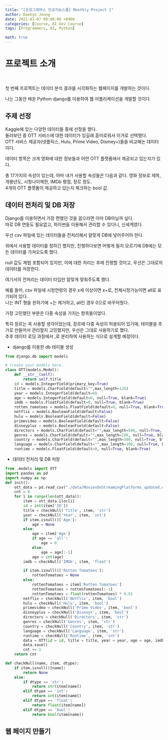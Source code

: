 ```yaml
---
title: "[프로그래머스 인공지능스쿨] Monthly Project 1"
author: Daekyo Jeong
date: 2021-01-07 00:00:00 +0900
categories: [Course, AI Dev Course]
tags: [Programmers, AI, Python]

math: true
---
```


# **프로젝트 소개**   
<br/>

첫 번째 프로젝트는 데이터 분석 결과를 시각화하는 웹페이지를 개발하는 것이다.  

나는 그동안 배운 Python django를 이용하여 웹 어플리케이션을 개발할 것이다.  

## **주제 선정**

Kaggle에 있는 다양한 데이터들 중에 선정을 했다.  
둘러보던 중 OTT 서비스에 대한 데이터가 있길래 흥미로워서 이거로 선택했다.  
OTT 서비스 제공자(넷플릭스, Hulu, Prime Video, Dismey+)들을 비교해논 데이터이다.  

데이터 항목은 크게 영화에 대한 정보들과 어떤 OTT 플랫폼에서 제공되고 있는지가 있다.  

총 17가지의 속성이 있는데, 아마 내가 사용할 속성들은 다음과 같다.
영화 정보로 제목, 개봉년도, 시청나이제한, IMDb 평점, 장르 정도.  
4개의 OTT 플랫폼이 제공하고 있는지 체크하는 bool 값.

## **데이터 전처리 및 DB 저장**  

Django를 이용하면서 가장 편했던 것을 꼽으라면 아마 DB아닐까 싶다.  
따로 DB 연동도 필요없고, 파이썬을 이용해서 관리할 수 있다니, 신세계였다.  

우선 csv 파일에 있는 데이터들을 전처리해서 알맞게 DB에 넣어주어야 한다.  

위에서 사용할 데이터를 정하긴 했지만, 진행하다보면 어떻게 될지 모르기에 DB에는 모든 데이터를 가져오도록 했다.  

null 값도 제법 포함되어 있지만, 이에 대한 처리는 후에 진행할 것이고, 우선은 그대로의 데이터를 저장한다.  

여기서의 전처리는 데이터 타입만 알맞게 맞춰주도록 했다.  

예를 들어, csv 파일에 시청연령의 경우 x세 이상이면 x+로, 전체시청가능이면 all로 표기되어 있다.  
나는 INT 형을 윈하기에 +는 제거하고, all인 경우 0으로 바꾸어줬다.  

가장 고민했던 부분은 다중 속성을 가지는 항목들이었다.  

특히 장르는 꼭 사용할 생각이었는데, 장르에 다중 속성이 허용되어 있기에, 테이블을 추가로 만들어서 관리할지 고민했지만, 우선은 그대로 사용하기로 했다.  
추후 데이터 로딩 과정에서 ,로 분리하여 사용하는 식으로 설계할 예정이다.  

- django를 이용한 db 테이블 생성  

```py
from django.db import models

# Create your models here.
class OTT(models.Model):
    def __str__(self):
        return self.title
    id = models.IntegerField(primary_key=True)
    title = models.CharField(default="",max_length=120)
    year = models.IntegerField(default=0)
    age = models.IntegerField(default=0, null=True, blank=True)
    imdb = models.FloatField(default=0, null=True, blank=True)
    rotten_tomatoes = models.FloatField(default=0, null=True, blank=True)
    netflix = models.BooleanField(default=False)
    hulu = models.BooleanField(default=False)
    primevideo = models.BooleanField(default=False)
    disneyplus = models.BooleanField(default=False)
    directors = models.CharField(default="",max_length=500, null=True, blank=True)
    genres = models.CharField(default="",max_length=100, null=True, blank=True)
    country = models.CharField(default="",max_length=300, null=True, blank=True)
    language = models.CharField(default="",max_length=100, null=True, blank=True)
    runtime = models.FloatField(default=0, null=True, blank=True)
```

- 데이터 전처리 및 DB 저장  

```py
from .models import OTT
import pandas as pd
import numpy as np
def init():
    ott_data = pd.read_csv("./data/MoviesOnStreamingPlatforms_updated.csv")
    cnt = 0
    for i in range(len(ott_data)):
        item = ott_data.iloc[i]
        id = int(item['ID'])
        title = checkNull('Title', item, 'str')
        year = checkNull('Year', item, 'int')
        if item.isnull()['Age']:
            age = None
        else:
            age = item['Age']
            if age == 'all':
                age = 0
            else:
                age = age[:-1]
            age = int(age)
        imdb = checkNull('IMDb', item, 'float')

        if item.isnull()['Rotten Tomatoes']:
            rottenTomatoes = None
        else:
            rottenTomatoes = item['Rotten Tomatoes']
            rottenTomatoes = rottenTomatoes[:-1]
            rottenTomatoes = float(rottenTomatoes) * 0.01
        netflix = checkNull('Netflix', item, 'bool')
        hulu = checkNull('Hulu', item, 'bool')
        primevideo = checkNull('Prime Video', item, 'bool')
        disneyplus = checkNull('Disney+', item, 'bool')
        directors = checkNull('Directors', item, 'str')
        genres = checkNull('Genres', item, 'str')
        country = checkNull('Country', item, 'str')
        language = checkNull('Language', item, 'str')
        runtime = checkNull('Runtime', item, 'int')
        data = OTT(id = id, title = title, year = year, age = age, imdb = imdb, rotten_tomatoes = rottenTomatoes, netflix = netflix, hulu = hulu, primevideo = primevideo, disneyplus = disneyplus, directors = directors, genres = genres, country = country, language = language, runtime = runtime)
        data.save()
        cnt += 1
    return cnt

def checkNull(name, item, dtype):
    if item.isnull()[name]:
        return None
    else:
        if dtype == 'str':
            return str(item[name])
        elif dtype == 'int':
            return int(item[name])
        elif dtype == 'float':
            return float(item[name])
        elif dtype == 'bool':
            return bool(item[name])

```

## **웹 페이지 만들기**  



<br/>
